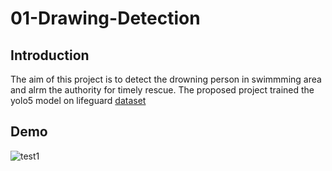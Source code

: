 # 01-Drawing-Detection
## Introduction
The aim of this project is to detect the drowning person in swimmming area and alrm the authority for timely rescue. The proposed project trained the yolo5 model on lifeguard [dataset](https://www.youtube.com/c/LifeguardRescue/videos)

## Demo

![test1](https://user-images.githubusercontent.com/46160584/179975737-45beea2d-f74b-48c5-8d5f-fa90cfcc15be.jpg)
